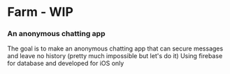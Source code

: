 # Farm - WIP
### An anonymous chatting app
The goal is to make an anonymous chatting app that can secure messages and leave no history (pretty much impossible but let's do it)
Using firebase for database and developed for iOS only

